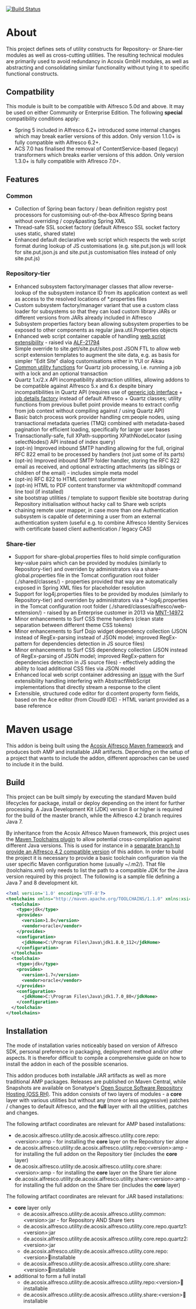 [![Build Status](https://travis-ci.org/Acosix/alfresco-utility.svg?branch=master)](https://travis-ci.org/Acosix/alfresco-utility)

# About
This project defines sets of utility constructs for Repository- or Share-tier modules as well as cross-cutting utilities. The resulting technical modules are primarily used to avoid redundancy in Acosix GmbH modules, as well as abstracting and consolidating similar functionality without tying it to specific functional constructs.

## Compatbility

This module is built to be compatible with Alfresco 5.0d and above. It may be used on either Community or Enterprise Edition. The following **special** compatibility conditions apply:

 - Spring 5 included in Alfresco 6.2+ introduced some internal changes which may break earlier versions of this addon. Only version 1.1.0+ is fully compatible with Alfresco 6.2+.
 - ACS 7.0 has finalised the removal of ContentService-based (legacy) transformers which breaks earlier versions of this addon. Only version 1.3.0+ is fully compatible with Aflresco 7.0+.

## Features

### Common
- Collection of Spring bean factory / bean definition registry post processors for customising out-of-the-box Alfresco Spring beans without overriding / copy&pasting Spring XML
- Thread-safe SSL socket factory (default Alfresco SSL socket factory uses static, shared state)
- Enhanced default declarative web script which respects the web script format during lookup of JS customisations (e.g. site.put.json.js will look for site.put.json.js and site.put.js customisation files instead of only site.put.js) 

### Repository-tier
- Enhanced subsystem factory/manager classes that allow reverse-lookup of the subsystem instance ID from its application context as well as access to the resolved locations of *.properties files
- Custom subsystem factory/manager variant that use a custom class loader for subsystems so that they can load custom library JARs or different versions from JARs already included in Alfresco 
- Subsystem properties factory bean allowing subsystem properties to be exposed to other components as regular java.util.Properties objects
- Enhanced web script container capable of handling [web script extensibility](https://www.alfresco.com/blogs/developer/2012/05/23/webscript-extensibility-on-the-alfresco-repository/) - raised via [ALF-21794](https://issues.alfresco.com/jira/browse/ALF-21794)
- Simple override to site.get/site.put/sites.post JSON FTL to allow web script extension templates to augment the site data, e.g. as basis for simpler "Edit Site" dialog customisations either in YUI or Aikau
- [Common utility functions](./core/repository/src/main/java/de/acosix/alfresco/utility/repo/job/JobUtilities.java) for Quartz job processing, i.e. running a job with a lock and an optional transaction
- Quartz 1.x/2.x API incompatibility abstraction utilities, allowing addons to be compatible against Alfresco 5.x and 6.x despite binary incompatibilities in Quartz API (requires use of [generic job interface](./core/repository/src/main/java/de/acosix/alfresco/utility/repo/job/GenericJob.java) + [job details factory](./core/repository/src/main/java/de/acosix/alfresco/utility/repo/job/GenericJobDetailsFactoryBean.java) instead of default Alfresco + Quartz classes; utility functions from previous bullet point provide means to extract config from job context without compiling against / using Quartz API)
- Basic batch process work provider handling cm:people nodes, using transactional metadata queries (TMQ) combined with metadata-based pagination for efficient loading, specifically for larger user bases
- Transactionally-safe, full XPath-supporting XPathNodeLocator (using selectNodes() API instead of index query)
- (opt-in) Improved inbound SMTP handling allowing for the full, original RFC 822 email to be processed by handlers (not just some of its parts)
- (opt-in) Improved inbound SMTP folder handler, storing the RFC 822 email as received, and optional extracting attachments (as siblings or children of the email) - includes simple meta model
- (opt-in) RFC 822 to HTML content transformer
- (opt-in) HTML to PDF content transformer via wkhtmltopdf command line tool (if installed)
- site bootstrap utilities / template to support flexible site bootstrap during Repository initialisation without hacky call to Share web scripts
- chaining remote user mapper, in case more than one Authentication subsystem is capable of determining a user from an external authentication system (useful e.g. to combine Alfresco Identity Services with certificate based client authentication / legacy CAS)

### Share-tier
- Support for share-global.properties files to hold simple configuration key-value pairs which can be provided by modules (similarly to Repository-tier) and overriden by administrators via a share-global.properties file in the Tomcat configuration root folder (./shared/classes/) - properties provided that way are automatically exposed in Spring XML files for placeholder resolution
- Support for log4j.properties files to be provided by modules (similarly to Repository-tier) and overriden by administrators via a *-log4j.properties in the Tomcat configuration root folder (./shared/classes/alfresco/web-extension/) - raised by an Enterprise customer in 2013 via [MNT-14972](https://issues.alfresco.com/jira/browse/MNT-14972)
- Minor enhancements to Surf CSS theme handlers (clean state separation between different theme CSS tokens)
- Minor enhancements to Surf Dojo widget dependency collection (JSON instead of RegEx-parsing instead of JSON model; improved RegEx-pattern for dependencies detection in JS source files)
- Minor enhancements to Surf CSS dependency collection (JSON instead of RegEx-parsing of JSON model; improved RegEx-pattern for dependencies detection in JS source files) - effectively adding the ability to load additional CSS files via JSON model
- Enhanced local web script container addressing an [issue](https://issues.alfresco.com/jira/browse/ALF-21949) with the Surf extensibility handling interfering with AbstractWebScript implementations that directly stream a response to the client
- Extensible, structured code editor for d:content property form fields, based on the Ace editor (from Cloud9 IDE) - HTML variant provided as a base reference

# Maven usage

This addon is being built using the [Acosix Alfresco Maven framework](https://github.com/Acosix/alfresco-maven) and produces both AMP and installable JAR artifacts. Depending on the setup of a project that wants to include the addon, different approaches can be used to include it in the build.

## Build

This project can be built simply by executing the standard Maven build lifecycles for package, install or deploy depending on the intent for further processing. A Java Development Kit (JDK) version 8 or higher is required for the build of the master branch, while the Alfresco 4.2 branch requires Java 7.

By inheritance from the Acosix Alfresco Maven framework, this project uses the [Maven Toolchains plugin](http://maven.apache.org/plugins/maven-toolchains-plugin/) to allow potential cross-compilation against different Java versions. This is used for instance in a [separate branch to provide an Alfresco 4.2 compatible version](https://github.com/Acosix/alfresco-utility/tree/alfresco-42) of this addon. In order to build the project it is necessary to provide a basic toolchain configuration via the user specific Maven configuration home (usually ~/.m2/). That file (toolchains.xml) only needs to list the path to a compatible JDK for the Java version required by this project. The following is a sample file defining a Java 7 and 8 development kit.

```xml
<?xml version='1.0' encoding='UTF-8'?>
<toolchains xmlns="http://maven.apache.org/TOOLCHAINS/1.1.0" xmlns:xsi="http://www.w3.org/2001/XMLSchema-instance" xsi:schemaLocation="http://maven.apache.org/TOOLCHAINS/1.1.0 http://maven.apache.org/xsd/toolchains-1.1.0.xsd">
  <toolchain>
    <type>jdk</type>
    <provides>
      <version>1.8</version>
      <vendor>oracle</vendor>
    </provides>
    <configuration>
      <jdkHome>C:\Program Files\Java\jdk1.8.0_112</jdkHome>
    </configuration>
  </toolchain>
  <toolchain>
    <type>jdk</type>
    <provides>
      <version>1.7</version>
      <vendor>oracle</vendor>
    </provides>
    <configuration>
      <jdkHome>C:\Program Files\Java\jdk1.7.0_80</jdkHome>
    </configuration>
  </toolchain>
</toolchains>
```

## Installation

The mode of installation varies noticeably based on version of Alfresco SDK, personal preference in packaging, deployment method and/or other aspects. It is therefor difficult to compile a comprehensive guide on how to install the addon in each of the possible scenarios.

This addon produces both installable JAR artifacts as well as more traditional AMP packages. Releases are published on Maven Central, while Snapshots are available on Sonatype's [Open Source Software Repository Hosting (OSS RH)](https://oss.sonatype.org). This addon consists of two layers of modules - a **core** layer with various utilities but without any (more or less aggressive) patches / changes to default Alfresco, and the **full** layer with all the utilities, patches and changes.

The following artifact coordinates are relevant for AMP based installations:

- de.acosix.alfresco.utility:de.acosix.alfresco.utility.core.repo:&lt;version&gt;:amp - for installing the **core** layer on the Repository tier alone
- de.acosix.alfresco.utility:de.acosix.alfresco.utility.repo:&lt;version&gt;:amp - for installing the full addon on the Repository tier (includes the **core** layer)
- de.acosix.alfresco.utility:de.acosix.alfresco.utility.core.share:&lt;version&gt;:amp - for installing the **core** layer on the Share tier alone
- de.acosix.alfresco.utility:de.acosix.alfresco.utility.share:&lt;version&gt;:amp - for installing the full addon on the Share tier (includes the **core** layer)

The following artifact coordinates are relevant for JAR based installations:

- **core** layer only
    - de.acosix.alfresco.utility:de.acosix.alfresco.utility.common:&lt;version&gt;:jar - for Repository AND Share tiers
    - de.acosix.alfresco.utility:de.acosix.alfresco.utility.core.repo.quartz1:&lt;version&gt;:jar
    - de.acosix.alfresco.utility:de.acosix.alfresco.utility.core.repo.quartz2:&lt;version&gt;:jar
    - de.acosix.alfresco.utility:de.acosix.alfresco.utility.core.repo:&lt;version&gt;:jar:installable
    - de.acosix.alfresco.utility:de.acosix.alfresco.utility.core.share:&lt;version&gt;:jar:installable
- additional to form a full install
    - de.acosix.alfresco.utility:de.acosix.alfresco.utility.repo:&lt;version&gt;:jar:installable
    - de.acosix.alfresco.utility:de.acosix.alfresco.utility.share:&lt;version&gt;:jar:installable

